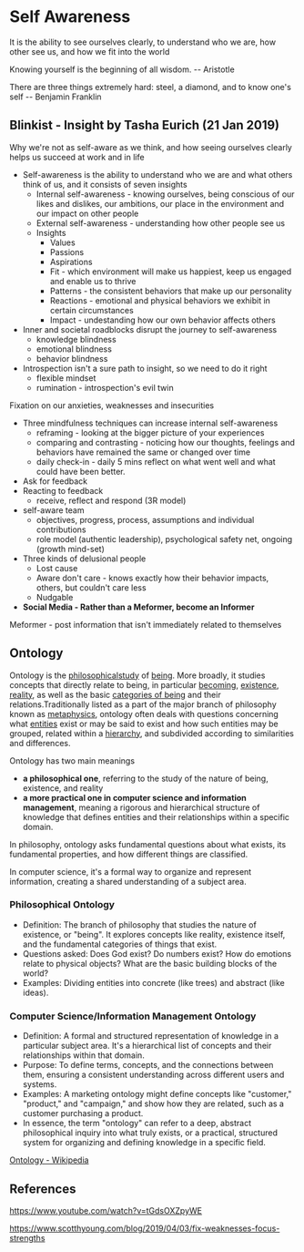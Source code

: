 # Self Awareness

It is the ability to see ourselves clearly, to understand who we are, how other see us, and how we fit into the world

Knowing yourself is the beginning of all wisdom. -- Aristotle

There are three things extremely hard: steel, a diamond, and to know one's self -- Benjamin Franklin

## Blinkist - Insight by Tasha Eurich (21 Jan 2019)

Why we're not as self-aware as we think, and how seeing ourselves clearly helps us succeed at work and in life

- Self-awareness is the ability to understand who we are and what others think of us, and it consists of seven insights
    - Internal self-awareness - knowing ourselves, being conscious of our likes and dislikes, our ambitions, our place in the environment and our impact on other people
    - External self-awareness - understanding how other people see us
    - Insights
        - Values
        - Passions
        - Aspirations
        - Fit - which environment will make us happiest, keep us engaged and enable us to thrive
        - Patterns - the consistent behaviors that make up our personality
        - Reactions - emotional and physical behaviors we exhibit in certain circumstances
        - Impact - undestanding how our own behavior affects others
- Inner and societal roadblocks disrupt the journey to self-awareness
    - knowledge blindness
    - emotional blindness
    - behavior blindness
- Introspection isn't a sure path to insight, so we need to do it right
    - flexible mindset
    - rumination - introspection's evil twin

Fixation on our anxieties, weaknesses and insecurities

- Three mindfulness techniques can increase internal self-awareness
    - reframing - looking at the bigger picture of your experiences
    - comparing and contrasting - noticing how our thoughts, feelings and behaviors have remained the same or changed over time
    - daily check-in - daily 5 mins reflect on what went well and what could have been better.
- Ask for feedback
- Reacting to feedback
    - receive, reflect and respond (3R model)
- self-aware team
    - objectives, progress, process, assumptions and individual contributions
    - role model (authentic leadership), psychological safety net, ongoing (growth mind-set)
- Three kinds of delusional people
    - Lost cause
    - Aware don't care - knows exactly how their behavior impacts, others, but couldn't care less
    - Nudgable
- **Social Media - Rather than a Meformer, become an Informer**

Meformer - post information that isn't immediately related to themselves

## Ontology

Ontology is the [philosophical](https://en.wikipedia.org/wiki/Philosophy)[study](https://en.wiktionary.org/wiki/study) of [being](https://en.wikipedia.org/wiki/Being). More broadly, it studies concepts that directly relate to being, in particular [becoming](https://en.wikipedia.org/wiki/Becoming_(philosophy)), [existence](https://en.wikipedia.org/wiki/Existence), [reality](https://en.wikipedia.org/wiki/Reality), as well as the basic [categories of being](https://en.wikipedia.org/wiki/Category_of_being) and their relations.Traditionally listed as a part of the major branch of philosophy known as [metaphysics](https://en.wikipedia.org/wiki/Metaphysics), ontology often deals with questions concerning what [entities](https://en.wiktionary.org/wiki/entity) exist or may be said to exist and how such entities may be grouped, related within a [hierarchy](https://en.wikipedia.org/wiki/Hierarchy), and subdivided according to similarities and differences.

Ontology has two main meanings

- **a philosophical one**, referring to the study of the nature of being, existence, and reality
- **a more practical one in computer science and information management**, meaning a rigorous and hierarchical structure of knowledge that defines entities and their relationships within a specific domain.

In philosophy, ontology asks fundamental questions about what exists, its fundamental properties, and how different things are classified.

In computer science, it's a formal way to organize and represent information, creating a shared understanding of a subject area.

### Philosophical Ontology

- Definition: The branch of philosophy that studies the nature of existence, or "being". It explores concepts like reality, existence itself, and the fundamental categories of things that exist.
- Questions asked: Does God exist? Do numbers exist? How do emotions relate to physical objects? What are the basic building blocks of the world?
- Examples: Dividing entities into concrete (like trees) and abstract (like ideas).

### Computer Science/Information Management Ontology

- Definition: A formal and structured representation of knowledge in a particular subject area. It's a hierarchical list of concepts and their relationships within that domain.
- Purpose: To define terms, concepts, and the connections between them, ensuring a consistent understanding across different users and systems.
- Examples: A marketing ontology might define concepts like "customer," "product," and "campaign," and show how they are related, such as a customer purchasing a product.
- In essence, the term "ontology" can refer to a deep, abstract philosophical inquiry into what truly exists, or a practical, structured system for organizing and defining knowledge in a specific field.

[Ontology - Wikipedia](https://en.wikipedia.org/wiki/Ontology)

## References

https://www.youtube.com/watch?v=tGdsOXZpyWE

https://www.scotthyoung.com/blog/2019/04/03/fix-weaknesses-focus-strengths
